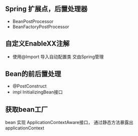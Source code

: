 ## Spring 扩展点，后置处理器
- BeanPostProcessor
- BeanFactoryPostProcessor

## 自定义EnableXX注解
- 使用@Import 导入自动配置类 交由Spring管理

## Bean的前后置处理
- @PostConstruct
- impl InitializingBean接口

## 获取bean工厂
bean 实现 ApplicationContextAware接口，
通过静态方法暴露出applicationContext